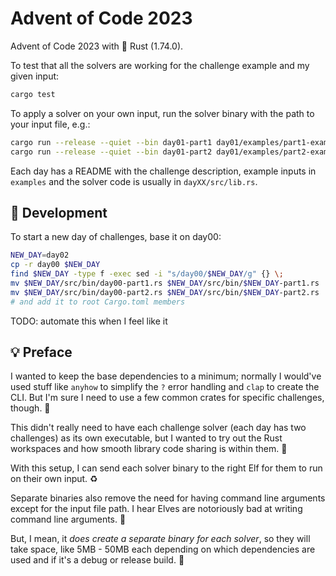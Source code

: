 # Advent of Code 2023

Advent of Code 2023 with 🦀 Rust (1.74.0).

To test that all the solvers are working for the challenge example and my given input:

```bash
cargo test
```

To apply a solver on your own input, run the solver binary with the path to your input file, e.g.:

```bash
cargo run --release --quiet --bin day01-part1 day01/examples/part1-example.txt
cargo run --release --quiet --bin day01-part2 day01/examples/part2-example.txt
```

Each day has a README with the challenge description, example inputs in `examples`
and the solver code is usually in `dayXX/src/lib.rs`.

## 📝 Development

To start a new day of challenges, base it on day00:

```bash
NEW_DAY=day02
cp -r day00 $NEW_DAY
find $NEW_DAY -type f -exec sed -i "s/day00/$NEW_DAY/g" {} \;
mv $NEW_DAY/src/bin/day00-part1.rs $NEW_DAY/src/bin/$NEW_DAY-part1.rs
mv $NEW_DAY/src/bin/day00-part2.rs $NEW_DAY/src/bin/$NEW_DAY-part2.rs
# and add it to root Cargo.toml members
```

TODO: automate this when I feel like it

## 💡 Preface

I wanted to keep the base dependencies to a minimum; normally I would've used stuff like
`anyhow` to simplify the `?` error handling and `clap` to create the CLI. But I'm sure
I need to use a few common crates for specific challenges, though. 🤏

This didn't really need to have each challenge solver (each day has two challenges) as its
own executable, but I wanted to try out the Rust workspaces and how smooth library code
sharing is within them. 🤔

With this setup, I can send each solver binary to the right Elf for them to run
on their own input. ♻️

Separate binaries also remove the need for having command line arguments except for
the input file path. I hear Elves are notoriously bad at writing command line arguments. 🎅

But, I mean, it _does create a separate binary for each solver_, so they will take space, like
5MB - 50MB each depending on which dependencies are used and if it's a debug or release build. 🤷
